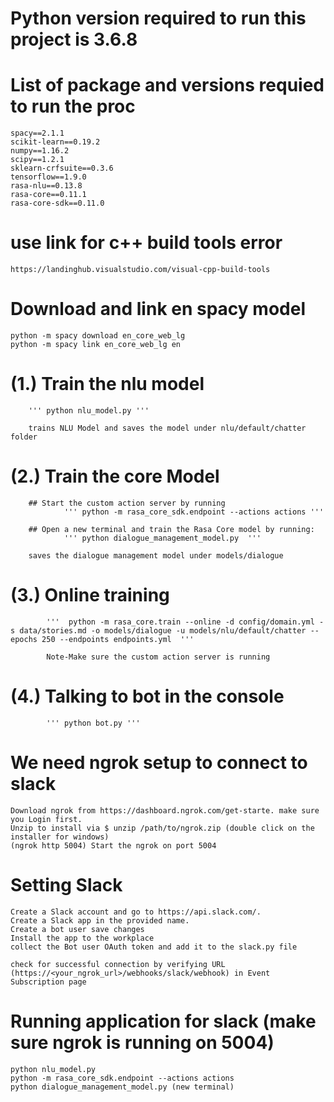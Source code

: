 # Python version required to run this project is 3.6.8
# List of package and versions requied to run the proc
	spacy==2.1.1
	scikit-learn==0.19.2
	numpy==1.16.2
	scipy==1.2.1
	sklearn-crfsuite==0.3.6
	tensorflow==1.9.0
	rasa-nlu==0.13.8
	rasa-core==0.11.1
	rasa-core-sdk==0.11.0
# use link for c++ build tools error
	https://landinghub.visualstudio.com/visual-cpp-build-tools
# Download and link en spacy model
	python -m spacy download en_core_web_lg
	python -m spacy link en_core_web_lg en

# (1.) Train the nlu model
		''' python nlu_model.py '''
		
		trains NLU Model and saves the model under nlu/default/chatter folder 
		

# (2.) Train the core Model
		## Start the custom action server by running
				''' python -m rasa_core_sdk.endpoint --actions actions '''
				
		## Open a new terminal and train the Rasa Core model by running:
				''' python dialogue_management_model.py  '''
		
		saves the dialogue management model under models/dialogue
				
# (3.) Online training
			'''  python -m rasa_core.train --online -d config/domain.yml -s data/stories.md -o models/dialogue -u models/nlu/default/chatter --epochs 250 --endpoints endpoints.yml  '''
			
			Note-Make sure the custom action server is running
			
# (4.) Talking to bot in the console
			''' python bot.py '''
	
# We need ngrok setup to connect to slack
	Download ngrok from https://dashboard.ngrok.com/get-starte. make sure you Login first.
	Unzip to install via $ unzip /path/to/ngrok.zip (double click on the installer for windows)
	(ngrok http 5004) Start the ngrok on port 5004
	
# Setting Slack

	Create a Slack account and go to https://api.slack.com/.
	Create a Slack app in the provided name.
	Create a bot user save changes
	Install the app to the workplace
	collect the Bot user OAuth token and add it to the slack.py file
	
	check for successful connection by verifying URL (https://<your_ngrok_url>/webhooks/slack/webhook) in Event Subscription page
	
# Running application for slack (make sure ngrok is running on 5004)
	python nlu_model.py
	python -m rasa_core_sdk.endpoint --actions actions
	python dialogue_management_model.py (new terminal)
	
	
